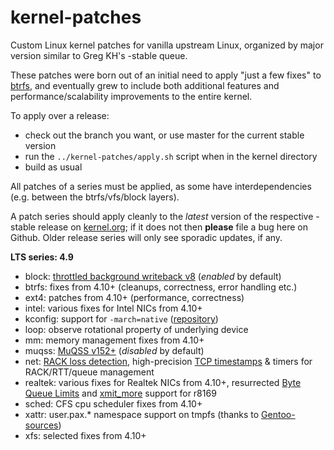 kernel-patches
==============

Custom Linux kernel patches for vanilla upstream Linux, organized by major
version similar to Greg KH's -stable queue.

These patches were born out of an initial need to apply "just a few fixes"
to [btrfs](https://btrfs.wiki.kernel.org/), and eventually grew to include both
additional features and performance/scalability improvements to the entire kernel.

To apply over a release:

- check out the branch you want, or use master for the current stable version
- run the `../kernel-patches/apply.sh` script when in the kernel directory
- build as usual

All patches of a series must be applied, as some have interdependencies
(e.g. between the btrfs/vfs/block layers).

A patch series should apply cleanly to the *latest* version of the respective -stable
release on [kernel.org](https://www.kernel.org/); if it does not then **please** file
a bug here on Github. Older release series will only see sporadic updates, if any.

**LTS series: 4.9**

- block: [throttled background writeback v8](http://marc.info/?l=linux-block&m=147751514819997) (*enabled* by default)
- btrfs: fixes from 4.10+ (cleanups, correctness, error handling etc.)
- ext4: patches from 4.10+ (performance, correctness)
- intel: various fixes for Intel NICs from 4.10+
- kconfig: support for `-march=native` ([repository](https://github.com/graysky2/kernel_gcc_patch))
- loop: observe rotational property of underlying device
- mm: memory management fixes from 4.10+
- muqss: [MuQSS v152+](http://ck-hack.blogspot.de/2017/02/linux-410-ck1-muqss-version-0152-for.html) (*disabled* by default)
- net: [RACK loss detection](https://goo.gl/lwk7bq), high-precision [TCP timestamps](https://goo.gl/aBjwip) & timers for RACK/RTT/queue management
- realtek: various fixes for Realtek NICs from 4.10+, resurrected [Byte Queue Limits](https://lwn.net/Articles/469652/) and [xmit_more](https://lwn.net/Articles/615238/) support for r8169
- sched: CFS cpu scheduler fixes from 4.10+
- xattr: user.pax.* namespace support on tmpfs (thanks to [Gentoo-sources](https://gitweb.gentoo.org/proj/linux-patches.git/))
- xfs: selected fixes from 4.10+

